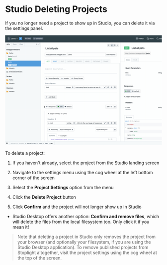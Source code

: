 # Studio Deleting Projects

If you no longer need a project to show up in Studio, you can delete it via the settings panel.

![Gif](../../../assets/images/StudioDeletingProjects-DeleteProjectSettingsPanel.gif)

To delete a project:

1. If you haven't already, select the project from the Studio landing screen

2. Navigate to the settings menu using the cog wheel at the left bottom corner of the screen

3. Select the **Project Settings** option from the menu

4. Click the **Delete Project** button

5. Click **Confirm** and the project will not longer show up in Studio

- Studio Desktop offers another option: **Confirm and remove files**, which will delete the files from the local filesystem too. Only click it if you mean it!

> Note that deleting a project in Studio only removes the project from your browser (and optionally your filesystem, if you are using the Studio Desktop application). To remove published projects from Stoplight altogether, visit the project settings using the cog wheel at the top of the screen.